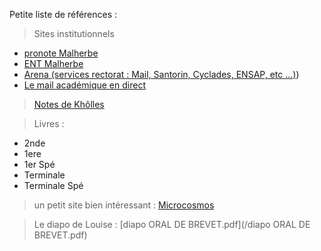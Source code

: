 Petite liste de références :

> Sites institutionnels

- [pronote Malherbe](https://0140013n.index-education.net/pronote/?login=true)
- [ENT Malherbe](https://ent.l-educdenormandie.fr/auth/login#/)
- [Arena (services rectorat : Mail, Santorin, Cyclades, ENSAP, etc ...)](https://extranet.ac-normandie.fr/monintranet/))
- [Le mail académique en direct](https://webmail.ac-normandie.fr/)

> [Notes de Khôlles](https://cahier-de-prepa.fr/mpsi2-malherbe/)

> Livres :

- 2nde
- 1ere
- 1er Spé
- Terminale
- Terminale Spé

> un petit site bien intéressant :
> [Microcosmos](https://mucosmos.github.io/)

> Le diapo de Louise : [diapo ORAL DE BREVET.pdf](/diapo ORAL DE BREVET.pdf)
> 
